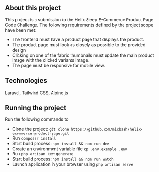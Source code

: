 
## About this project

This project is a submission to the Helix Sleep E-Commerce Product Page Code Challenge. The following requirements defined by the project scope have been met:

- The frontend must have a product page that displays the product.
- The product page must look as closely as possible to the provided design
- Clicking on one of the fabric thumbnails must update the main product image with the clicked variants image.
- The page must be responsive for mobile view. 

## Technologies

Laravel, Tailwind CSS, Alpine.js

## Running the project

Run the following commands to 
- Clone the project: ``` git clone https://github.com/micbaah/helix-ecommerce-product-page.git ```
- Run ``` composer install ```
- Start build process: ``` npm install && npm run dev ```
- Create an environment variable file ``` cp .env.example .env ```
- Run ``` php artisan key:generate ```
- Start build process: ``` npm install && npm run watch ```
- Launch application in your browser using ``` php artisan serve ```


